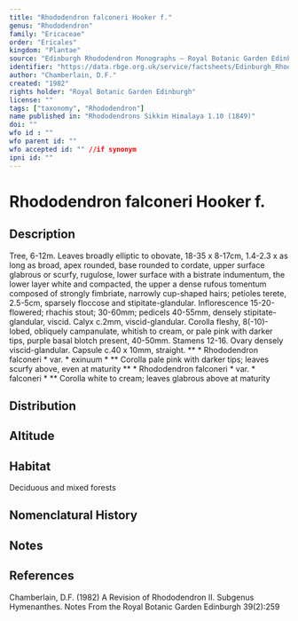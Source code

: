 ```yaml
---
title: "Rhododendron falconeri Hooker f."
genus: "Rhododendron"
family: "Ericaceae"
order: "Ericales"
kingdom: "Plantae"
source: "Edinburgh Rhododendron Monographs – Royal Botanic Garden Edinburgh"
identifier: "https://data.rbge.org.uk/service/factsheets/Edinburgh_Rhododendron_Monographs.xhtml"
author: "Chamberlain, D.F."
created: "1982"
rights holder: "Royal Botanic Garden Edinburgh"
license: ""
tags: ["taxonomy", "Rhododendron"]
name published in: "Rhododendrons Sikkim Himalaya 1.10 (1849)"
doi: ""
wfo id : ""
wfo parent id: ""
wfo accepted id: "" //if synonym                      
ipni id: ""
---
```


                       

# Rhododendron falconeri Hooker f.

## Description
Tree, 6-12m. Leaves broadly elliptic to obovate, 18-35 x 8-17cm, 1.4-2.3 x as long as broad, apex rounded, base rounded to cordate, upper surface glabrous or scurfy, rugulose, lower surface with a bistrate indumentum, the lower layer white and compacted, the upper a dense rufous tomentum composed of strongly fimbriate, narrowly cup-shaped hairs; petioles terete, 2.5-5cm, sparsely floccose and stipitate-glandular. Inflorescence 15-20-flowered; rhachis stout; 30-60mm; pedicels 40-55mm, densely stipitate-glandular, viscid. Calyx c.2mm, viscid-glandular. Corolla fleshy, 8(-10)-lobed, obliquely campanulate, whitish to cream, or pale pink with darker tips, purple basal blotch present, 40-50mm. Stamens 12-16. Ovary densely viscid-glandular. Capsule c.40 x 10mm, straight. ** * Rhododendron falconeri * var. * exinuum * ** Corolla pale pink with darker tips; leaves scurfy above, even at maturity ** * Rhododendron falconeri * var. * falconeri * ** Corolla white to cream; leaves glabrous above at maturity

## Distribution


## Altitude


## Habitat
Deciduous and mixed forests

## Nomenclatural History

                       
## Notes


## References

Chamberlain, D.F. (1982) A Revision of Rhododendron II. Subgenus Hymenanthes. Notes From the Royal Botanic Garden Edinburgh 39(2):259
